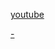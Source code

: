 
[youtube](https://youtu.be/GAel_qRfKx8?t=2m33s#不假设自己做不到(剧毒。传递出一种超级负面的信号，剧毒)-假设可以做到-而不是暗示不能-靠谱)

[-](https://book.douban.com/review/8596420/)
